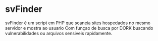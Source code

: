# svFinder
svFinder é um script em PHP que scaneia sites hospedados no mesmo servidor e mostra ao usuario Com funçao de busca por DORK buscando vulnerabilidades ou arquivos sensiveis rapidamente.
